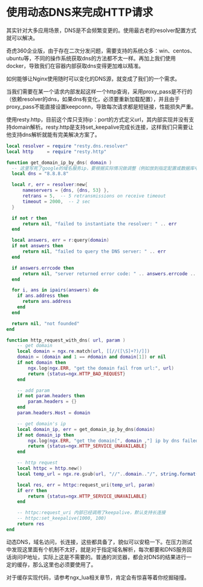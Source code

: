 # 使用动态DNS来完成HTTP请求

其实针对大多应用场景，DNS是不会频繁变更的。使用最古老的resolver配置方式就可以解决。

奇虎360企业版，由于存在二次分发问题，需要支持的系统众多：win、centos、ubuntu等，不同的操作系统获取dns的方法都不太一样。再加上我们使用docker，导致我们在容器内部获取dns变得更加难以精准。

如何能够让Nginx使用随时可以变化的DNS源，就变成了我们的一个需求。

当我们需要在某一个请求内部发起这样一个http查询，采用proxy_pass是不行的（依赖resolver的dns，如果dns有变化，必须要重新加载配置），并且由于proxy_pass不能直接设置keepconn，导致每次请求都是短链接，性能损失严重。

使用resty.http，目前这个库只支持ip：port的方式定义url，其内部实现并没有支持domain解析。resty.http是支持set_keepalive完成长连接，这样我们只需要让他支持dns解析就能有完美解决方案了。

```lua
local resolver = require "resty.dns.resolver"
local http     = require "resty.http"

function get_domain_ip_by_dns( domain )
  -- 这里写死了google的域名服务ip，要根据实际情况做调整（例如放到指定配置或数据库中）
  local dns = "8.8.8.8"

  local r, err = resolver:new{
      nameservers = {dns, {dns, 53} },
      retrans = 5,  -- 5 retransmissions on receive timeout
      timeout = 2000,  -- 2 sec
  }

  if not r then
      return nil, "failed to instantiate the resolver: " .. err
  end

  local answers, err = r:query(domain)
  if not answers then
      return nil, "failed to query the DNS server: " .. err
  end

  if answers.errcode then
      return nil, "server returned error code: " .. answers.errcode .. ": " .. answers.errstr
  end

  for i, ans in ipairs(answers) do
    if ans.address then
      return ans.address
    end
  end

  return nil, "not founded"
end

function http_request_with_dns( url, param )
    -- get domain
    local domain = ngx.re.match(url, [[//([\S]+?)/]])
    domain = (domain and 1 == #domain and domain[1]) or nil
    if not domain then
        ngx.log(ngx.ERR, "get the domain fail from url:", url)
        return {status=ngx.HTTP_BAD_REQUEST}
    end

    -- add param
    if not param.headers then
        param.headers = {}
    end
    param.headers.Host = domain

    -- get domain's ip
    local domain_ip, err = get_domain_ip_by_dns(domain)
    if not domain_ip then
        ngx.log(ngx.ERR, "get the domain[", domain ,"] ip by dns failed:", err)
        return {status=ngx.HTTP_SERVICE_UNAVAILABLE}
    end

    -- http request
    local httpc = http.new()
    local temp_url = ngx.re.gsub(url, "//"..domain.."/", string.format("//%s/", domain_ip))

    local res, err = httpc:request_uri(temp_url, param)
    if err then
        return {status=ngx.HTTP_SERVICE_UNAVAILABLE}
    end

    -- httpc:request_uri 内部已经调用了keepalive，默认支持长连接
    -- httpc:set_keepalive(1000, 100)
    return res
end
```

动态DNS，域名访问，长连接，这些都具备了，貌似可以安稳一下。在压力测试中发现这里面有个机制不太好，就是对于指定域名解析，每次都要和DNS服务回话询问IP地址，实际上这是不需要的。普通的浏览器，都会对DNS的结果进行一定的缓存，那么这里也必须要使用了。

对于缓存实现代码，请参考ngx_lua相关章节，肯定会有惊喜等着你挖掘碰撞。
